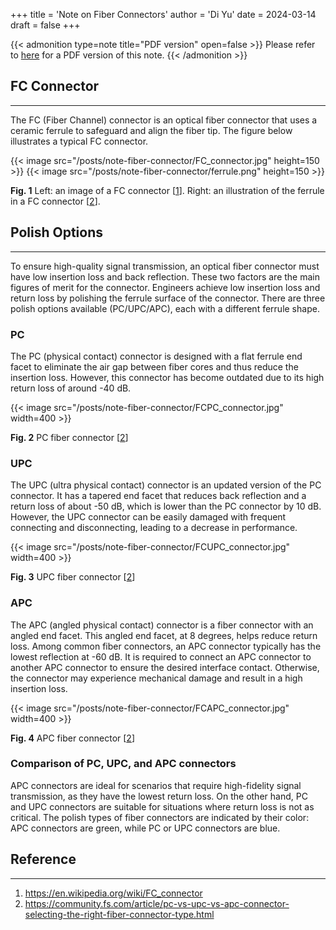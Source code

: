 +++
title = 'Note on Fiber Connectors'
author = 'Di Yu'
date = 2024-03-14
draft = false
+++

<!-- # Note on Fiber Connectors
**Created on** 2024-3-14\
**Author** Di Yu (yudi.0211@foxmail.com) -->

{{< admonition type=note title="PDF version" open=false >}}
Please refer to [here](/posts/note-fiber-connector/Note_fiber_connectors.pdf) for a PDF version of this note.
{{< /admonition >}}

## FC Connector

---

The FC (Fiber Channel) connector is an optical fiber connector that uses a ceramic ferrule to safeguard and align the fiber tip. The figure below illustrates a typical FC connector.

{{< image src="/posts/note-fiber-connector/FC_connector.jpg" height=150 >}} {{< image src="/posts/note-fiber-connector/ferrule.png" height=150 >}}

**Fig. 1** Left: an image of a FC connector [[1](#reference)]. Right: an illustration of the ferrule in a FC connector [[2](#reference)].

## Polish Options

---

To ensure high-quality signal transmission, an optical fiber connector must have low insertion loss and back reflection. These two factors are the main figures of merit for the connector. Engineers achieve low insertion loss and return loss by polishing the ferrule surface of the connector. There are three polish options available (PC/UPC/APC), each with a different ferrule shape.

### PC

The PC (physical contact) connector is designed with a flat ferrule end facet to eliminate the air gap between fiber cores and thus reduce the insertion loss. However, this connector has become outdated due to its high return loss of around -40 dB.

{{< image src="/posts/note-fiber-connector/FCPC_connector.jpg" width=400 >}}

**Fig. 2** PC fiber connector [[2](#reference)]

### UPC

The UPC (ultra physical contact) connector is an updated version of the PC connector. It has a tapered end facet that reduces back reflection and a return loss of about -50 dB, which is lower than the PC connector by 10 dB. However, the UPC connector can be easily damaged with frequent connecting and disconnecting, leading to a decrease in performance.

{{< image src="/posts/note-fiber-connector/FCUPC_connector.jpg" width=400 >}}

**Fig. 3** UPC fiber connector [[2](#reference)]

### APC

The APC (angled physical contact) connector is a fiber connector with an angled end facet. This angled end facet, at 8 degrees, helps reduce return loss. Among common fiber connectors, an APC connector typically has the lowest reflection at -60 dB. It is required to connect an APC connector to another APC connector to ensure the desired interface contact. Otherwise, the connector may experience mechanical damage and result in a high insertion loss.

{{< image src="/posts/note-fiber-connector/FCAPC_connector.jpg" width=400 >}}

**Fig. 4** APC fiber connector [[2](#reference)]

### Comparison of PC, UPC, and APC connectors

APC connectors are ideal for scenarios that require high-fidelity signal transmission, as they have the lowest return loss. On the other hand, PC and UPC connectors are suitable for situations where return loss is not as critical. The polish types of fiber connectors are indicated by their color: APC connectors are green, while PC or UPC connectors are blue.

## Reference

---

1. https://en.wikipedia.org/wiki/FC_connector
2. https://community.fs.com/article/pc-vs-upc-vs-apc-connector-selecting-the-right-fiber-connector-type.html